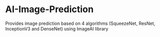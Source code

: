 # AI-Image-Prediction
Provides image prediction based on 4 algorithms (SqueezeNet, ResNet, InceptionV3 and DenseNet) using ImageAI library
